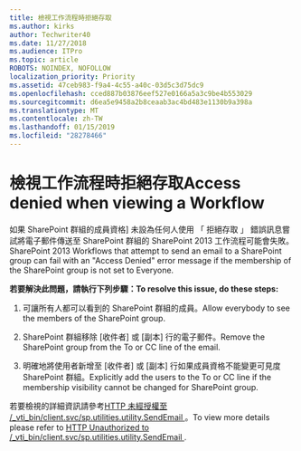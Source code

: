 ```yaml
---
title: 檢視工作流程時拒絕存取
ms.author: kirks
author: Techwriter40
ms.date: 11/27/2018
ms.audience: ITPro
ms.topic: article
ROBOTS: NOINDEX, NOFOLLOW
localization_priority: Priority
ms.assetid: 47ceb983-f9a4-4c55-a40c-03d5c3d75dc9
ms.openlocfilehash: cced887b03876eef527e0166a5a3c9be4b553029
ms.sourcegitcommit: d6ea5e9458a2b8ceaab3ac4bd483e1130b9a398a
ms.translationtype: MT
ms.contentlocale: zh-TW
ms.lasthandoff: 01/15/2019
ms.locfileid: "28278466"
---
```

# <a name="access-denied-when-viewing-a-workflow"></a><span data-ttu-id="9c89f-102">檢視工作流程時拒絕存取</span><span class="sxs-lookup"><span data-stu-id="9c89f-102">Access denied when viewing a Workflow</span></span>

<span data-ttu-id="9c89f-103">如果 SharePoint 群組的成員資格] 未設為任何人使用 「 拒絕存取 」 錯誤訊息嘗試將電子郵件傳送至 SharePoint 群組的 SharePoint 2013 工作流程可能會失敗。</span><span class="sxs-lookup"><span data-stu-id="9c89f-103">SharePoint 2013 Workflows that attempt to send an email to a SharePoint group can fail with an "Access Denied" error message if the membership of the SharePoint group is not set to Everyone.</span></span>
  
 <span data-ttu-id="9c89f-104">**若要解決此問題，請執行下列步驟：**</span><span class="sxs-lookup"><span data-stu-id="9c89f-104">**To resolve this issue, do these steps:**</span></span>
  
 1. <span data-ttu-id="9c89f-105">可讓所有人都可以看到的 SharePoint 群組的成員。</span><span class="sxs-lookup"><span data-stu-id="9c89f-105">Allow everybody to see the members of the SharePoint group.</span></span> 
  
 2. <span data-ttu-id="9c89f-106">SharePoint 群組移除 [收件者] 或 [副本] 行的電子郵件。</span><span class="sxs-lookup"><span data-stu-id="9c89f-106">Remove the SharePoint group from the To or CC line of the email.</span></span> 
  
 3. <span data-ttu-id="9c89f-107">明確地將使用者新增至 [收件者] 或 [副本] 行如果成員資格不能變更可見度 SharePoint 群組。</span><span class="sxs-lookup"><span data-stu-id="9c89f-107">Explicitly add the users to the To or CC line if the membership visibility cannot be changed for SharePoint group.</span></span> 
  
<span data-ttu-id="9c89f-108">若要檢視的詳細資訊請參考[HTTP 未經授權至 /_vti_bin/client.svc/sp.utilities.utility.SendEmail ](https://go.microsoft.com/fwlink/?linkid=2044694&amp;clcid=0x409)。</span><span class="sxs-lookup"><span data-stu-id="9c89f-108">To view more details please refer to [HTTP Unauthorized to /_vti_bin/client.svc/sp.utilities.utility.SendEmail ](https://go.microsoft.com/fwlink/?linkid=2044694&amp;clcid=0x409).</span></span>
  

